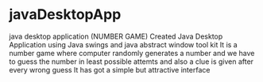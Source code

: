 # javaDesktopApp
java desktop application (NUMBER GAME) 
Created Java Desktop Application using Java swings and java abstract window tool kit
It is a number game where computer randomly generates a number and we have to guess the number in least possible attemts and also a clue is given after every wrong guess
It has got a simple but attractive interface 
